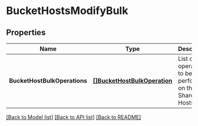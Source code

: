 # BucketHostsModifyBulk

## Properties
Name | Type | Description | Notes
------------ | ------------- | ------------- | -------------
**BucketHostBulkOperations** | [**[]BucketHostBulkOperation**](BucketHostBulkOperation.md) | List of operations to be performed on the File Share Hosts | [default to null]

[[Back to Model list]](../README.md#documentation-for-models) [[Back to API list]](../README.md#documentation-for-api-endpoints) [[Back to README]](../README.md)


